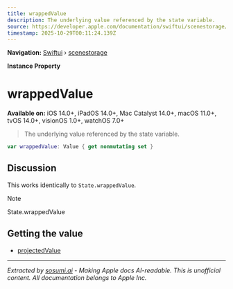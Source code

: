 ```yaml
---
title: wrappedValue
description: The underlying value referenced by the state variable.
source: https://developer.apple.com/documentation/swiftui/scenestorage/wrappedvalue
timestamp: 2025-10-29T00:11:24.139Z
---
```


**Navigation:** [Swiftui](/documentation/swiftui) › [scenestorage](/documentation/swiftui/scenestorage)

**Instance Property**

# wrappedValue

**Available on:** iOS 14.0+, iPadOS 14.0+, Mac Catalyst 14.0+, macOS 11.0+, tvOS 14.0+, visionOS 1.0+, watchOS 7.0+

> The underlying value referenced by the state variable.

```swift
var wrappedValue: Value { get nonmutating set }
```

## Discussion

This works identically to `State.wrappedValue`.

> [!NOTE]
> State.wrappedValue

## Getting the value

- [projectedValue](/documentation/swiftui/scenestorage/projectedvalue)

---

*Extracted by [sosumi.ai](https://sosumi.ai) - Making Apple docs AI-readable.*
*This is unofficial content. All documentation belongs to Apple Inc.*
